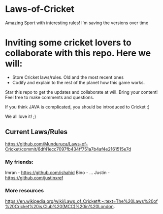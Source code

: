 # Laws-of-Cricket
Amazing Sport with interesting rules! I'm saving the versions over time

# Inviting some cricket lovers to collaborate with this repo. Here we will: 
  - Store Cricket laws/rules. Old and the most recent ones 
  - Codify and explain to the rest of the planet how this game works.

Star this repo to get the updates and collaborate at will. Bring your content! Feel free to make comments and questions.

If you think JAVA is complicated, you should be introduced to Cricket :)

We all love it! ;)

## Current Laws/Rules
https://github.com/Munduruca/Laws-of-Cricket/commit/6df41ecc7097fb434ff751a7b4af4e2161515e7d

### My friends:
Imran - https://github.com/ishahid
Bino - ...
Justin - https://github.com/justinxref

### More resources
https://en.wikipedia.org/wiki/Laws_of_Cricket#:~:text=The%20Laws%20of%20Cricket%20is,Club%20(MCC)%20in%20London.

